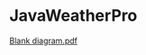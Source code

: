 # JavaWeatherPro
[Blank diagram.pdf](https://github.com/marahsaadeh/JavaWeatherPro/files/13465340/Blank.diagram.pdf)
